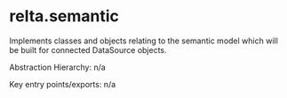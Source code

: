 # relta.semantic

Implements classes and objects relating to the semantic model which will be built for connected DataSource objects.

Abstraction Hierarchy: n/a

Key entry points/exports: n/a
